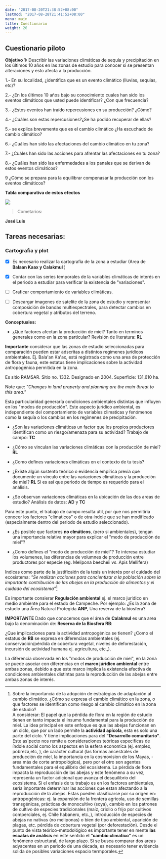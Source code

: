 ```yaml
---
date: "2017-08-20T21:38:52+08:00"
lastmod: "2017-08-28T21:41:52+08:00"
menu: main
title: Cuestionario
weight: 20
---
```

  
## Cuestionario piloto

**Objetivo 1:** Describir las variaciones climáticas de sequía y precipitación en los últimos 10 años en las zonas de estudio para conocer si se presentan alteraciones y esto afecta a la producción.



1.- En su localidad, ¿identifica que es un evento climático (lluvias, sequias, etc)?




2.- ¿En los últimos 10 años bajo su conocimiento cuales han sido los eventos climáticos que usted puede identificar? ¿Con que frecuencia?

3.- ¿Estos eventos han traído repercusiones en su producción? ¿Cómo?

4.- ¿Cuáles son estas repercusiones?¿Se ha podido recuperar de ellas?

5.- se explica brevemente que es el cambio climático ¿Ha escuchado de cambio climático? 

6.- ¿Cuáles han sido las afectaciones del cambio climático en tu zona? 

7.- ¿Cuáles han sido las acciones para afrentar las afectaciones en tu zona?

8.- ¿Cuáles han sido las enfermedades a los panales que se derivan de estos eventos climáticos?

9 ¿Cómo se prepara para la equilibrar compenasar la producción con los eventos climáticos?

**Tabla comparativa de estos efectos**

![](/tabla.jpg)

>Cometarios: 

**José Luis**

## Tareas necesarias: 

### Cartografia y plot

* [X] Es necesario realizar la cartografía de la zona a estudiar (Area de **Balaan Kaax y Calakmul** ) 

* [X] Contar con las series temporales de la variables climáticas de interés en el periodo a estudiar para verificar la existencia de "variaciones". 

* [ ] Graficar comportamiento de variables climáticas. 

* [ ] Descargar imagenes de satelite de la zona de estudio y representar composición de bandas multiespectrales, para detectar cambios en cobertura vegetal y atributos del terreno. 




**Conceptuales:**

- ¿Qué factores afectan la producción de miel? Tanto en terminos generales como en la zona particular? Revisión de literatura: **RL**


**Importante** considerar que las zonas de estudio seleccionadas para comparación pueden estar adscritas a distintos regímenes jurídicos ambientales. Ej. Bala'an Ka'ax, está registrada como una area de protección de flora y fauna, este estatus tiene implicaciones sobre la actividad antropogénica permitida en la zona.

Es sitio RAMSAR. Sitio no. 1332. Designado en 2004. Superficie: 
131,610 ha.

Note que: *"Changes in land property and planning are the main threat to this area."* 



Esta particularidad generaría condiciones ambientales distintas que influyen en los "modos de producción".  Este aspecto jurídico ambiental, es independiente del comportamiento de variables climaticas y fenómenos como la  sequía o los cambios en los regímenes de precipitación.   

- ¿Son las variaciones climáticas un factor que los propios productores identifican como un riesgo/amenaza para su actividad? Trabajo de campo:  **TC**

- ¿Cómo se vinculan las variaciones climáticas con la producción de miel?  **RL**

- ¿Como defines variaciones climáticas en el contexto de tu tesis? 

- ¿Existe algún sustento teórico o evidencia empírica previa que documente un vínculo entre las variaciones climáticas y la producción de miel? **RL** Si es así que periodo de tiempo es requerido para el análisis. 

- ¿Se observan variaciones climáticas en la ubicación de las dos areas de estudio? Análisis de datos: **AD** y **TC**

Para este punto, el trabajo de campo resulta útil, por que nos permitiria  conocer los factores "climaticos" o de otra índole que se han modificado (especialmente dentro del periodo de estudio seleccionado).


- ¿Es posible que factores **no clmáticos**, (pero si ambientales), tengan una importancia relativa mayor para explicar el "modo de producción de miel"?


- ¿Como defines el "modo de producción de miel"?  Te interesa estudiar los volumenes, las diferencias de volumnes de producción entre productores por especie (eg. Melipona beecheii vs. Apis Mellifera)

Indicas como parte de la justificaión de la tesis un interés por el cuidado del ecosistema: *"Se realizan acciones para concientizar a la población sobre la importante contribución de las abejas en la producción de alimentos y el cuidado del ecosistema"*[^1]

[^1]: Sobre la importancia de la adopción de estrategias de adaptación al cambio climático. ¿Cómo se expresa el cambio climático en la zona, o que factores se identifican como riesgo al cambio climático en la zona de estudio?  
  A considerar: El papel que  la pérdida de flora en la región de estudio tienen en tanto impacta el insumo fundamental para la producción de miel. 
  La idea principal en este enfoque es que las abejas funcionan en un ciclo, que por un lado permite la **actividad apícola**, esta es solo una parte del ciclo. Y tiene implicaciones para del **"Desarrollo comunitario"**. Este as´pecto nos remite a consideraciones teóricas especificas de índole social como los aspectos en la esfera economica (ej. empleo, pobreza,etc, ), de carácter cultural (las formas ancestrales de producción de miel, la importancia en la cosmovision de los Mayas, -area más de corte antropológica), pero por el otro son agentes fundamentales para el equilibrio del ecosistema. La pérdida de flora impacta la reproducción de las abejas y este fenómeno a su vez, representa un factor adicional que avanza el desquilibrio del ecosistema. 
Si el enfasis de tu trabajo es en los factores ambientales,  sería importante determinar las acciones que estan afectando a la reproducción de la abejas. Estas pueden clasificarse por su origen en: antropogénicas: ej. la expansión de la frontera agricola, uso de semillas transgénicas, prácticas de monocultivo (soya), cambio en los patrones de cultivo de especies tradicionales (maíz, criollo o frijo por cultivos comperciales, ej. Chile habanero, etc.,), introducción de especies de abejas no nativas (no meliponas) o bien de tipo ambiental, aparición de plagas, etc. pérdida de cobertura vegetal (por deforestación). 
Desde el punto de vista teórico-metodológico es importante tener en mente **las escalas de análisis** en este sentido el **"cambio climatico"** es un fenómeno estructural, de largo plazo. Si se busca comparar dos areas adyacentes en un periodo de una década, es necesario tener evidencia solida de posibles variaciones espacio termporales. 

Es importante consierar **Regulación ambiental** ej. el marco juridico en medio ambiente para el estado de Campeche.  Por ejemplo: ¿Es la zona de estudio una Ärea Natural Protegida **ANP**, Una reserva de la biosfera? 

**IMPORTANTE** Dado que conocemos que el área de **Calakmul** es una area bajo la denominación de: **Reserva de la Biosfera RB**: 

¿Que implicaciones para la actividad antropogénica se tienen? ¿Como el estatus de **RB** se expresa en diferencias ambientales (ej. conservación/pérdida de cobertura vegetal, niveles de deforestación, incursión de actividad humana ej. agricultura, etc.,).  

La diferencia observada en los "modos de producción de miel", en la zona se puede asociar con diferencias en el **marco júrídico ambiental** entre ambas zonas, debido a que este marco implica la existencia efectiva de condiciones ambientales distintas para la reproducción de las abejas entre ambas zonas de interés.  